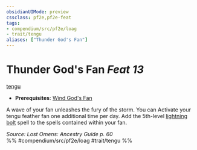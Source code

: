 ```yaml
---
obsidianUIMode: preview
cssclass: pf2e,pf2e-feat
tags:
- compendium/src/pf2e/loag
- trait/tengu
aliases: ["Thunder God's Fan"]
---
```

# Thunder God's Fan  *Feat 13*  
[tengu](/rules/traits/tengu-b1.md)  

- **Prerequisites**: [Wind God's Fan](/compendium/feats/wind-gods-fan-loag.md)

A wave of your fan unleashes the fury of the storm. You can Activate your tengu feather fan one additional time per day. Add the 5th-level [lightning bolt](/compendium/spells/lightning-bolt.md) spell to the spells contained within your fan.

*Source: Lost Omens: Ancestry Guide p. 60*  
%% #compendium/src/pf2e/loag #trait/tengu %%